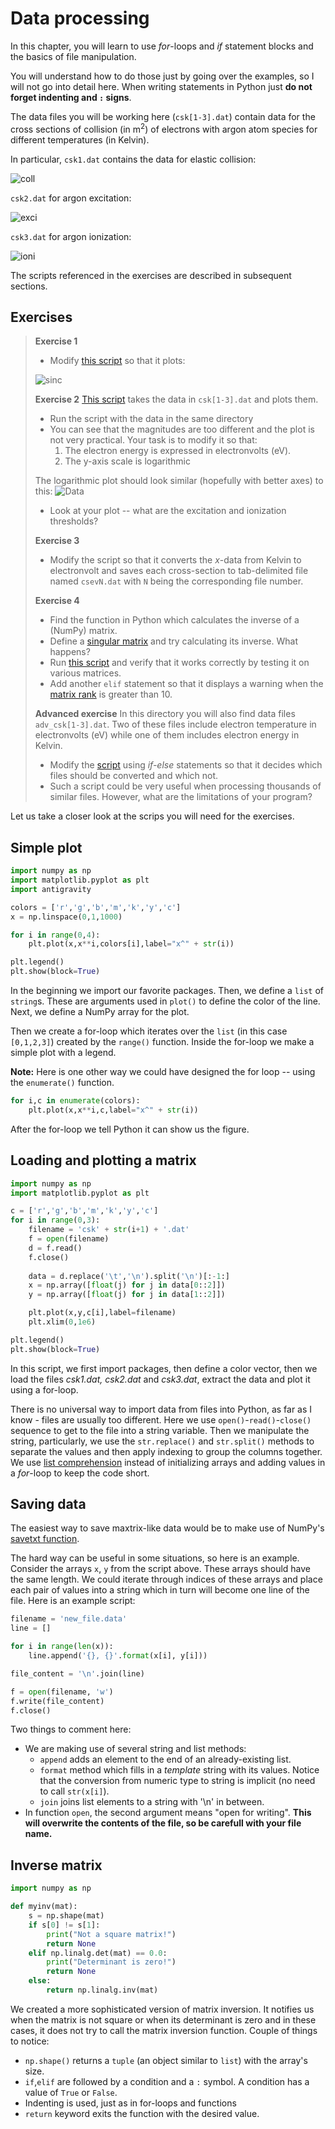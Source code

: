 # Data processing
In this chapter, you will learn to use *for*-loops and *if* statement blocks and the basics of file manipulation.

You will understand how to do those just by going over the examples, so I will not go into detail here.
When writing statements in Python just **do not forget indenting and `:` signs**.


The data files you will be working here (`csk[1-3].dat`) contain data for the cross sections of collision (in m<sup>2</sup>) of electrons with argon atom species for different temperatures (in Kelvin).

In particular, `csk1.dat` contains the data for elastic collision:

![coll](http://mathurl.com/ycnhzk89.png)

`csk2.dat` for argon excitation:

![exci](http://mathurl.com/ybd2s6ql.png)

`csk3.dat` for argon ionization:

![ioni](http://mathurl.com/ydyupuzm.png)

The scripts referenced in the exercises are described in subsequent sections.

## Exercises
>  **Exercise 1**
>  * Modify [this script](https://github.com/tungli/F5170-python/blob/master/4_Data/simple_plot.py) so that it plots:
>  
>  ![sinc](http://mathurl.com/y983ysyp.png)
>  
>  **Exercise 2**
>  [This script](https://github.com/tungli/F5170-python/blob/master/4_Data/data_plot.py) takes the data in `csk[1-3].dat` and plots them.
>  * Run the script with the data in the same directory
>  * You can see that the magnitudes are too different and the plot is not very practical. Your task is to modify it so that:
>    1. The electron energy is expressed in electronvolts (eV).
>    2. The y-axis scale is logarithmic
>  
>  The logarithmic plot should look similar (hopefully with better axes) to this:
>  ![Data](https://github.com/tungli/F5170-python/blob/master/4_Data/data_plot.svg)
>  
>  * Look at your plot -- what are the excitation and ionization thresholds?
>  
>  **Exercise 3**
>  * Modify the script so that it converts the *x*-data from Kelvin to electronvolt and saves each cross-section to tab-delimited file named `csevN.dat` with `N` being the corresponding file number.
>  
>  **Exercise 4**
>  * Find the function in Python which calculates the inverse of a (NumPy) matrix. 
>  * Define a [singular matrix](http://mathworld.wolfram.com/SingularMatrix.html) and try calculating its inverse. What happens?
>  * Run [this script](https://github.com/tungli/F5170-python/blob/master/4_Data/inverse_matrix.py) and verify that it works correctly by testing it on various matrices.
>  * Add another `elif` statement so that it displays a warning when the [matrix rank](http://mathworld.wolfram.com/MatrixRank.html) is greater than 10.
>  
>  **Advanced exercise**
>  In this directory you will also find data files `adv_csk[1-3].dat`. Two of these files include electron temperature in electronvolts (eV) while one of them includes electron energy in Kelvin.
>  * Modify the [script](https://github.com/tungli/F5170-python/blob/master/4_Data/data_plot.py) using *if-else* statements so that it decides which files should be converted and which not.
>  * Such a script could be very useful when processing thousands of similar files. However, what are the limitations of your program?


Let us take a closer look at the scrips you will need for the exercises.

## Simple plot
```python
import numpy as np
import matplotlib.pyplot as plt
import antigravity

colors = ['r','g','b','m','k','y','c']
x = np.linspace(0,1,1000)

for i in range(0,4):
    plt.plot(x,x**i,colors[i],label="x^" + str(i))

plt.legend()
plt.show(block=True)
```
In the beginning we import our favorite packages.
Then, we define a `list` of `string`s.
These are arguments used in `plot()` to define the color of the line.
Next, we define a NumPy array for the plot.

Then we create a for-loop which iterates over the `list` (in this case `[0,1,2,3]`) created by the `range()` function.
Inside the for-loop we make a simple plot with a legend.

**Note:** Here is one other way we could have designed the for loop -- using the `enumerate()` function.
```python
for i,c in enumerate(colors):
    plt.plot(x,x**i,c,label="x^" + str(i))
```
After the for-loop we tell Python it can show us the figure.

## Loading and plotting a matrix
```python
import numpy as np
import matplotlib.pyplot as plt

c = ['r','g','b','m','k','y','c']
for i in range(0,3):
    filename = 'csk' + str(i+1) + '.dat'
    f = open(filename)
    d = f.read()
    f.close()
    
    data = d.replace('\t','\n').split('\n')[:-1:]
    x = np.array([float(j) for j in data[0::2]])
    y = np.array([float(j) for j in data[1::2]])

    plt.plot(x,y,c[i],label=filename)
    plt.xlim(0,1e6)

plt.legend()
plt.show(block=True)
```
In this script, we first import packages, then define a color vector, then we load the files *csk1.dat, csk2.dat* and *csk3.dat*, extract the data and plot it using a for-loop.

There is no universal way to import data from files into Python, as far as I know - files are usually too different.
Here we use `open()`-`read()`-`close()` sequence to get to the file into a string variable.
Then we manipulate the string, particularly, we use the `str.replace()` and `str.split()` methods to separate the values and then apply indexing to group the columns together.
We use [list comprehension](https://www.pythonforbeginners.com/basics/list-comprehensions-in-python) instead of initializing arrays and adding values in a *for*-loop to keep the code short.


## Saving data

The easiest way to save maxtrix-like data would be to make use of NumPy's [savetxt function](https://docs.scipy.org/doc/numpy/reference/generated/numpy.savetxt.html).

The hard way can be useful in some situations, so here is an example.
Consider the arrays `x`, `y` from the script above.
These arrays should have the same length.
We could iterate through indices of these arrays and place each pair of values into a string which in turn will become one line of the file.
Here is an example script:

```python
filename = 'new_file.data'
line = []

for i in range(len(x)):
    line.append('{}, {}'.format(x[i], y[i]))

file_content = '\n'.join(line)

f = open(filename, 'w')
f.write(file_content)
f.close()
```

Two things to comment here:
* We are making use of several string and list methods:
   - `append` adds an element to the end of an already-existing list.
   - `format` method which fills in a *template* string with its values. Notice that the conversion from numeric type to string is implicit (no need to call `str(x[i]`).
   - `join` joins list elements to a string with '\n' in between.
* In function `open`, the second argument means "open for writing". **This will overwrite the contents of the file, so be carefull with your file name.**


## Inverse matrix
```python
import numpy as np

def myinv(mat):
    s = np.shape(mat)
    if s[0] != s[1]:
        print("Not a square matrix!")
        return None
    elif np.linalg.det(mat) == 0.0:
        print("Determinant is zero!")
        return None
    else:
        return np.linalg.inv(mat)
```
We created a more sophisticated version of matrix inversion.
It notifies us when the matrix is not square or when its determinant is zero and in these cases, it does not try to call the matrix inversion function.
Couple of things to notice:
 * `np.shape()` returns a `tuple` (an object similar to `list`) with the array's size.
 * `if`,`elif` are followed by a condition and a `:` symbol. A condition has a value of `True` or `False`.
 * Indenting is used, just as in for-loops and functions
 * `return` keyword exits the function with the desired value.

